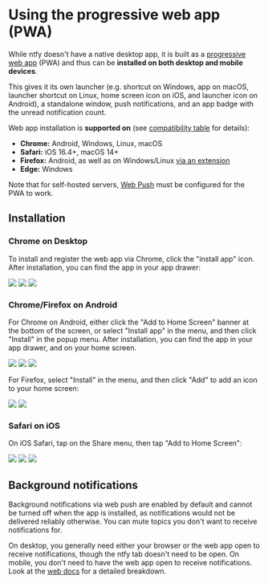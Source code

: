 # Using the progressive web app (PWA)
While ntfy doesn't have a native desktop app, it is built as a [progressive web app](https://developer.mozilla.org/en-US/docs/Web/Progressive_web_apps) (PWA)
and thus can be **installed on both desktop and mobile devices**.

This gives it its own launcher (e.g. shortcut on Windows, app on macOS, launcher shortcut on Linux, home screen icon on iOS, and
launcher icon on Android), a standalone window, push notifications, and an app badge with the unread notification count.

Web app installation is **supported on** (see [compatibility table](https://caniuse.com/web-app-manifest) for details):

- **Chrome:** Android, Windows, Linux, macOS
- **Safari:** iOS 16.4+, macOS 14+
- **Firefox:** Android, as well as on Windows/Linux [via an extension](https://addons.mozilla.org/en-US/firefox/addon/pwas-for-firefox/)
- **Edge:** Windows

Note that for self-hosted servers, [Web Push](../config.md#web-push) must be configured for the PWA to work.

## Installation

### Chrome on Desktop
To install and register the web app via Chrome, click the "install app" icon. After installation, you can find the app in your
app drawer:

<div id="pwa-screenshots-chrome-safari-desktop" class="screenshots">
    <a href="../../static/img/pwa-install.png"><img src="../../static/img/pwa-install.png"/></a>
    <a href="../../static/img/pwa.png"><img src="../../static/img/pwa.png"/></a> 
    <a href="../../static/img/pwa-badge.png"><img src="../../static/img/pwa-badge.png"/></a>
</div>

### Chrome/Firefox on Android
For Chrome on Android, either click the "Add to Home Screen" banner at the bottom of the screen, or select "Install app"
in the menu, and then click "Install" in the popup menu. After installation, you can find the app in your app drawer, 
and on your home screen.

<div id="pwa-screenshots-chrome-android" class="screenshots">
    <a href="../../static/img/pwa-install-chrome-android.jpg"><img src="../../static/img/pwa-install-chrome-android.jpg"/></a>
    <a href="../../static/img/pwa-install-chrome-android-menu.jpg"><img src="../../static/img/pwa-install-chrome-android-menu.jpg"/></a>
    <a href="../../static/img/pwa-install-chrome-android-popup.jpg"><img src="../../static/img/pwa-install-chrome-android-popup.jpg"/></a>
</div>

For Firefox, select "Install" in the menu, and then click "Add" to add an icon to your home screen:

<div id="pwa-screenshots-firefox-android" class="screenshots">
    <a href="../../static/img/pwa-install-firefox-android-menu.jpg"><img src="../../static/img/pwa-install-firefox-android-menu.jpg"/></a>
    <a href="../../static/img/pwa-install-firefox-android-popup.jpg"><img src="../../static/img/pwa-install-firefox-android-popup.jpg"/></a>
</div>

### Safari on iOS
On iOS Safari, tap on the Share menu, then tap "Add to Home Screen":

<div id="pwa-screenshots-safari-ios" class="screenshots">
    <a href="../../static/img/pwa-install-safari-ios-button.jpg"><img src="../../static/img/pwa-install-safari-ios-button.jpg"/></a>
    <a href="../../static/img/pwa-install-safari-ios-menu.jpg"><img src="../../static/img/pwa-install-safari-ios-menu.jpg"/></a>
    <a href="../../static/img/pwa-install-safari-ios-add-icon.jpg"><img src="../../static/img/pwa-install-safari-ios-add-icon.jpg"/></a>
</div>

## Background notifications
Background notifications via web push are enabled by default and cannot be turned off when the app is installed, as notifications would
not be delivered reliably otherwise. You can mute topics you don't want to receive notifications for.

On desktop, you generally need either your browser or the web app open to receive notifications, though the ntfy tab doesn't need to be
open. On mobile, you don't need to have the web app open to receive notifications. Look at the [web docs](./web.md#background-notifications)
for a detailed breakdown.
